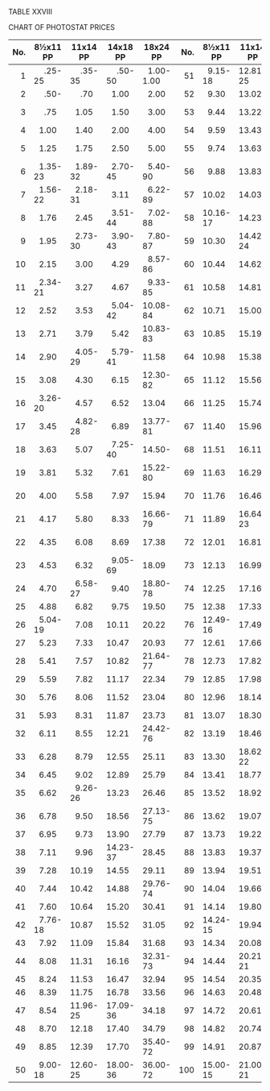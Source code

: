 TABLE XXVIII

CHART OF PHOTOSTAT PRICES

<!-- uses figure space character &#8199; -->

| No. | 8½x11 PP | 11x14 PP | 14x18 PP | 18x24 PP | No. | 8½x11 PP | 11x14 PP | 14x18 PP | 18x24 PP |
|--:|----|----|----|----|--:|----|----|----|----|
| 1 | &#8199;&#8199;.25-25 | &#8199;&#8199;.35-35 | &#8199;&#8199;.50-50 | &#8199;1.00-1.00 | 51 | &#8199;9.15-18 | 12.81-25 | 18.30-36 | 36.60-72 |
| 2 | &#8199;&#8199;.50- | &#8199;&#8199;.70 | &#8199;1.00 | &#8199;2.00 | 52 | &#8199;9.30 | 13.02 | 18.60 | 37.19 |
| 3 | &#8199;&#8199;.75 | &#8199;1.05 | &#8199;1.50 | &#8199;3.00 | 53 | &#8199;9.44 | 13.22 | 18.89 | 37.78-71 |
| 4 | &#8199;1.00 | &#8199;1.40 | &#8199;2.00 | &#8199;4.00 | 54 | &#8199;9.59 | 13.43 | 19.18 | 38.36 |
| 5 | &#8199;1.25 | &#8199;1.75 | &#8199;2.50 | &#8199;5.00 | 55 | &#8199;9.74 | 13.63 | 19.47-35 | 38.94 |
| 6 | &#8199;1.35-23 | &#8199;1.89-32 | &#8199;2.70-45 | &#8199;5.40-90 | 56 | &#8199;9.88 | 13.83 | 19.76 | 39.51 |
| 7 | &#8199;1.56-22 | &#8199;2.18-31 | &#8199;3.11 | &#8199;6.22-89 | 57 | 10.02 | 14.03 | 20.04 | 40.08-70 |
| 8 | &#8199;1.76 | &#8199;2.45 | &#8199;3.51-44 | &#8199;7.02-88 | 58 | 10.16-17 | 14.23 | 20.32 | 40.65 |
| 9 | &#8199;1.95 | &#8199;2.73-30 | &#8199;3.90-43 | &#8199;7.80-87 | 59 | 10.30 | 14.42-24 | 20.60 | 41.21 |
| 10 | &#8199;2.15 | &#8199;3.00 | &#8199;4.29 | &#8199;8.57-86 | 60 | 10.44 | 14.62 | 20.88 | 41.76 |
| 11 | &#8199;2.34-21 | &#8199;3.27 | &#8199;4.67 | &#8199;9.33-85 | 61 | 10.58 | 14.81 | 21.15 | 42.31-69 |
| 12 | &#8199;2.52 | &#8199;3.53 | &#8199;5.04-42 | 10.08-84 | 62 | 10.71 | 15.00 | 21.43 | 42.85 |
| 13 | &#8199;2.71 | &#8199;3.79 | &#8199;5.42 | 10.83-83 | 63 | 10.85 | 15.19 | 21.70-34 | 43.39 |
| 14 | &#8199;2.90 | &#8199;4.05-29 | &#8199;5.79-41 | 11.58 | 64 | 10.98 | 15.38 | 21.96 | 43.93 |
| 15 | &#8199;3.08 | &#8199;4.30 | &#8199;6.15 | 12.30-82 | 65 | 11.12 | 15.56 | 22.23 | 44.46-68 |
| 16 | &#8199;3.26-20 | &#8199;4.57 | &#8199;6.52 | 13.04 | 66 | 11.25 | 15.74 | 22.49 | 44.99 |
| 17 | &#8199;3.45 | &#8199;4.82-28 | &#8199;6.89 | 13.77-81 | 67 | 11.40 | 15.96 | 22.80 | 45.61 |
| 18 | &#8199;3.63 | &#8199;5.07 | &#8199;7.25-40 | 14.50- | 68 | 11.51 | 16.11 | 23.01 | 46.02 |
| 19 | &#8199;3.81 | &#8199;5.32 | &#8199;7.61 | 15.22-80 | 69 | 11.63 | 16.29 | 23.27 | 46.53 |
| 20 | &#8199;4.00 | &#8199;5.58 | &#8199;7.97 | 15.94 | 70 | 11.76 | 16.46 | 23.52 | 47.04-67 |
| 21 | &#8199;4.17 | &#8199;5.80 | &#8199;8.33 | 16.66-79 | 71 | 11.89 | 16.64-23 | 23.77 | 47.54 |
| 22 | &#8199;4.35 | &#8199;6.08 | &#8199;8.69 | 17.38 | 72 | 12.01 | 16.81 | 24.02-33 | 48.04 |
| 23 | &#8199;4.53 | &#8199;6.32 | &#8199;9.05-69 | 18.09 | 73 | 12.13 | 16.99 | 24.27 | 48.53 |
| 24 | &#8199;4.70 | &#8199;6.58-27 | &#8199;9.40 | 18.80-78 | 74 | 12.25 | 17.16 | 24.51 | 49.02-66 |
| 25 | &#8199;4.88 | &#8199;6.82 | &#8199;9.75 | 19.50 | 75 | 12.38 | 17.33 | 24.75 | 49.50 |
| 26 | &#8199;5.04-19 | &#8199;7.08 | 10.11 | 20.22 | 76 | 12.49-16 | 17.49 | 24.99 | 49.98 |
| 27 | &#8199;5.23 | &#8199;7.33 | 10.47 | 20.93 | 77 | 12.61 | 17.66 | 25.23 | 50.45 |
| 28 | &#8199;5.41 | &#8199;7.57 | 10.82 | 21.64-77 | 78 | 12.73 | 17.82 | 25.46 | 50.92-65 |
| 29 | &#8199;5.59 | &#8199;7.82 | 11.17 | 22.34 | 79 | 12.85 | 17.98 | 25.69 | 51.38 |
| 30 | &#8199;5.76 | &#8199;8.06 | 11.52 | 23.04 | 80 | 12.96 | 18.14 | 25.92-32 | 51.84 |
| 31 | &#8199;5.93 | &#8199;8.31 | 11.87 | 23.73 | 81 | 13.07 | 18.30 | 26.15 | 52.29 |
| 32 | &#8199;6.11 | &#8199;8.55 | 12.21 | 24.42-76 | 82 | 13.19 | 18.46 | 26.37 | 52.74-64 |
| 33 | &#8199;6.28 | &#8199;8.79 | 12.55 | 25.11 | 83 | 13.30 | 18.62-22 | 26.59 | 53.19 |
| 34 | &#8199;6.45 | &#8199;9.02 | 12.89 | 25.79 | 84 | 13.41 | 18.77 | 26.81 | 53.63 |
| 35 | &#8199;6.62 | &#8199;9.26-26 | 13.23 | 26.46 | 85 | 13.52 | 18.92 | 27.03 | 54.06 |
| 36 | &#8199;6.78 | &#8199;9.50 | 18.56 | 27.13-75 | 86 | 13.62 | 19.07 | 27.24 | 54.49-63 |
| 37 | &#8199;6.95 | &#8199;9.73 | 13.90 | 27.79 | 87 | 13.73 | 19.22 | 27.46 | 54.91 |
| 38 | &#8199;7.11 | &#8199;9.96 | 14.23-37 | 28.45 | 88 | 13.83 | 19.37 | 27.67-31 | 55.33 |
| 39 | &#8199;7.28 | 10.19 | 14.55 | 29.11 | 89 | 13.94 | 19.51 | 27.87 | 55.75 |
| 40 | &#8199;7.44 | 10.42 | 14.88 | 29.76-74 | 90 | 14.04 | 19.66 | 28.08 | 56.16-62 |
| 41 | &#8199;7.60 | 10.64 | 15.20 | 30.41 | 91 | 14.14 | 19.80 | 28.28 | 56.57 |
| 42 | &#8199;7.76-18 | 10.87 | 15.52 | 31.05 | 92 | 14.24-15 | 19.94 | 28.48 | 56.97 |
| 43 | &#8199;7.92 | 11.09 | 15.84 | 31.68 | 93 | 14.34 | 20.08 | 28.68 | 57.36 |
| 44 | &#8199;8.08 | 11.31 | 16.16 | 32.31-73 | 94 | 14.44 | 20.21-21 | 28.88 | 57.75-61 |
| 45 | &#8199;8.24 | 11.53 | 16.47 | 32.94 | 95 | 14.54 | 20.35 | 29.07 | 58.14 |
| 46 | &#8199;8.39 | 11.75 | 16.78 | 33.56 | 96 | 14.63 | 20.48 | 29.26 | 58.52 |
| 47 | &#8199;8.54 | 11.96-25 | 17.09-36 | 34.18 | 97 | 14.72 | 20.61 | 29.45-30 | 58.90 |
| 48 | &#8199;8.70 | 12.18 | 17.40 | 34.79 | 98 | 14.82 | 20.74 | 29.64 | 59.27 |
| 49 | &#8199;8.85 | 12.39 | 17.70 | 35.40-72 | 99 | 14.91 | 20.87 | 29.82 | 59.64-60 |
| 50 | &#8199;9.00-18 | 12.60-25 | 18.00-36 | 36.00-72 | 100 | 15.00-15 | 21.00-21 | 30.00-30 | 60.00-60 |
